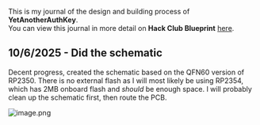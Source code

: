 <!--
  ===================    !!READ THIS NOTICE!!   ====================
  DO NOT edit this file manually. Your changes WILL BE OVERWRITTEN!
  This journal is auto generated and updated by Hack Club Blueprint.
  To edit this file, please edit your journal entries on Blueprint.
  ==================================================================
-->

This is my journal of the design and building process of **YetAnotherAuthKey**.  
You can view this journal in more detail on **Hack Club Blueprint** [here](https://blueprint.hackclub.com/projects/227).


## 10/6/2025 - Did the schematic  

Decent progress, created the schematic based on the QFN60 version of RP2350. There is no external flash as I will most likely be using RP2354, which has 2MB onboard flash and _should_ be enough space. I will probably clean up the schematic first, then route the PCB.

![image.png](https://blueprint.hackclub.com/user-attachments/blobs/redirect/eyJfcmFpbHMiOnsiZGF0YSI6NjgwLCJwdXIiOiJibG9iX2lkIn19--f8555963c8beee21671629ea86b65d7b3b751377/image.png)

  

